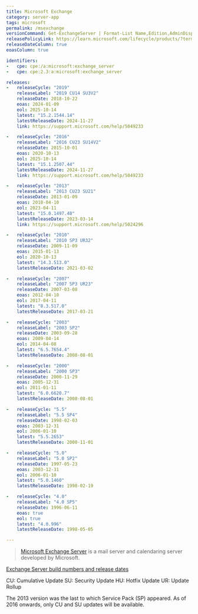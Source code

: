 ```yaml
---
title: Microsoft Exchange
category: server-app
tags: microsoft
permalink: /msexchange
versionCommand: Get-ExchangeServer | Format-List Name,Edition,AdminDisplayVersion
releasePolicyLink: https://learn.microsoft.com/lifecycle/products/?terms=Exchange%20Server
releaseDateColumn: true
eoasColumn: true

identifiers:
-   cpe: cpe:/a:microsoft:exchange_server
-   cpe: cpe:2.3:a:microsoft:exchange_server

releases:
-   releaseCycle: "2019"
    releaseLabel: "2019 CU14 SU3V2"
    releaseDate: 2018-10-22
    eoas: 2024-01-09
    eol: 2025-10-14
    latest: "15.2.1544.14"
    latestReleaseDate: 2024-11-27
    link: https://support.microsoft.com/help/5049233

-   releaseCycle: "2016"
    releaseLabel: "2016 CU23 SU14V2"
    releaseDate: 2015-10-01
    eoas: 2020-10-13
    eol: 2025-10-14
    latest: "15.1.2507.44"
    latestReleaseDate: 2024-11-27
    link: https://support.microsoft.com/help/5049233

-   releaseCycle: "2013"
    releaseLabel: "2013 CU23 SU21"
    releaseDate: 2013-01-09
    eoas: 2018-04-10
    eol: 2023-04-11
    latest: "15.0.1497.48"
    latestReleaseDate: 2023-03-14
    link: https://support.microsoft.com/help/5024296

-   releaseCycle: "2010"
    releaseLabel: "2010 SP3 UR32"
    releaseDate: 2009-11-09
    eoas: 2015-01-13
    eol: 2020-10-13
    latest: "14.3.513.0"
    latestReleaseDate: 2021-03-02

-   releaseCycle: "2007"
    releaseLabel: "2007 SP3 UR23"
    releaseDate: 2007-03-08
    eoas: 2012-04-10
    eol: 2017-04-11
    latest: "8.3.517.0"
    latestReleaseDate: 2017-03-21

-   releaseCycle: "2003"
    releaseLabel: "2003 SP2"
    releaseDate: 2003-09-28
    eoas: 2009-04-14
    eol: 2014-04-08
    latest: "6.5.7654.4"
    latestReleaseDate: 2008-08-01

-   releaseCycle: "2000"
    releaseLabel: "2000 SP3"
    releaseDate: 2000-11-29
    eoas: 2005-12-31
    eol: 2011-01-11
    latest: "6.0.6620.7"
    latestReleaseDate: 2008-08-01

-   releaseCycle: "5.5"
    releaseLabel: "5.5 SP4"
    releaseDate: 1998-02-03
    eoas: 2003-12-31
    eol: 2006-01-10
    latest: "5.5.2653"
    latestReleaseDate: 2000-11-01

-   releaseCycle: "5.0"
    releaseLabel: "5.0 SP2"
    releaseDate: 1997-05-23
    eoas: 2003-12-31
    eol: 2006-01-10
    latest: "5.0.1460"
    latestReleaseDate: 1998-02-19

-   releaseCycle: "4.0"
    releaseLabel: "4.0 SP5"
    releaseDate: 1996-06-11
    eoas: true
    eol: true
    latest: "4.0.996"
    latestReleaseDate: 1998-05-05

---
```


> [Microsoft Exchange Server](https://en.wikipedia.org/wiki/Microsoft_Exchange_Server) is a mail
> server and calendaring server developed by Microsoft.

[Exchange Server build numbers and release dates](https://learn.microsoft.com/exchange/new-features/build-numbers-and-releaselogs)

CU: Cumulative Update
SU: Security Update
HU: Hotfix Update
UR: Update Rollup

The 2013 version was the last to which Service Pack (SP) appeared. As of 2016 onwards, only CU and
SU updates will be available.
